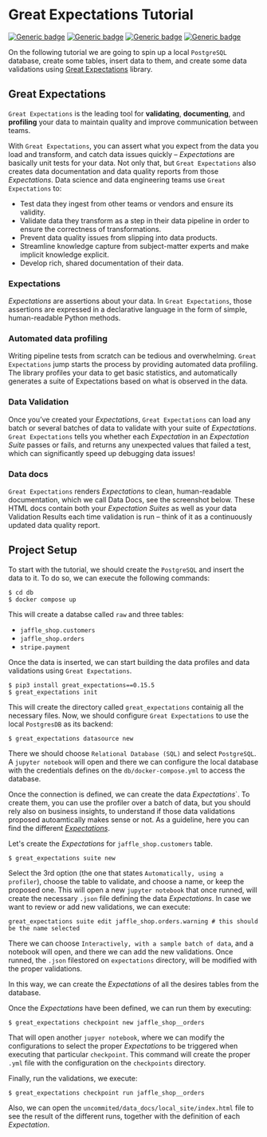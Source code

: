 # Great Expectations Tutorial

[![Generic badge](https://img.shields.io/badge/great_expectations-0.15.5-blue.svg)](https://docs.getdbt.com/dbt-cli/cli-overview)
[![Generic badge](https://img.shields.io/badge/PostgreSQL-13-blue.svg)](https://www.postgresql.org/)
[![Generic badge](https://img.shields.io/badge/Python-3.7-blue.svg)](https://www.python.org/)
[![Generic badge](https://img.shields.io/badge/Docker-20.10.6-blue.svg)](https://www.docker.com/)

On the following tutorial we are going to spin up a local `PostgreSQL` database, create some tables, insert data to them, and create some data validations using [Great Expectations](https://greatexpectations.io/) library.

## Great Expectations
`Great Expectations` is the leading tool for **validating**, **documenting**, and **profiling** your data to maintain quality and improve communication between teams.

With `Great Expectations`, you can assert what you expect from the data you load and transform, and catch data issues quickly – *Expectations* are basically unit tests for your data. Not only that, but `Great Expectations` also creates data documentation and data quality reports from those *Expectations*. Data science and data engineering teams use `Great Expectations` to:
- Test data they ingest from other teams or vendors and ensure its validity. 
- Validate data they transform as a step in their data pipeline in order to ensure the correctness of transformations. 
- Prevent data quality issues from slipping into data products. 
- Streamline knowledge capture from subject-matter experts and make implicit knowledge explicit. 
- Develop rich, shared documentation of their data.

### Expectations
*Expectations* are assertions about your data. In `Great Expectations`, those assertions are expressed in a declarative language in the form of simple, human-readable Python methods. 

### Automated data profiling
Writing pipeline tests from scratch can be tedious and overwhelming. `Great Expectations` jump starts the process by providing automated data profiling. The library profiles your data to get basic statistics, and automatically generates a suite of Expectations based on what is observed in the data.

### Data Validation
Once you’ve created your *Expectations*, `Great Expectations` can load any batch or several batches of data to validate with your suite of *Expectations*. `Great Expectations` tells you whether each *Expectation* in an *Expectation Suite* passes or fails, and returns any unexpected values that failed a test, which can significantly speed up debugging data issues!

### Data docs
`Great Expectations` renders *Expectations* to clean, human-readable documentation, which we call Data Docs, see the screenshot below. These HTML docs contain both your *Expectation Suites* as well as your data Validation Results each time validation is run – think of it as a continuously updated data quality report.

## Project Setup

To start with the tutorial, we should create the `PostgreSQL` and insert the data to it. To do so, we can execute the following commands:
```
$ cd db
$ docker compose up
```
This will create a databse called `raw` and three tables:
- `jaffle_shop.customers`
- `jaffle_shop.orders`
- `stripe.payment`

Once the data is inserted, we can start building the data profiles and data validations using `Great Expectations`.
```
$ pip3 install great_expectations==0.15.5
$ great_expectations init
```

This will create the directory called `great_expectations` containig all the necessary files. Now, we should configure `Great Expectations` to use the local `PostgresDB` as its backend:
```
$ great_expectations datasource new
```

There we should choose `Relational Database (SQL)` and select `PostgreSQL`. A `jupyter notebook` will open and there we can configure the local database with the credentials defines on the `db/docker-compose.yml` to access the database.

Once the connection is defined, we can create the data *Expectations*`. To create them, you can use the profiler over a batch of data, but you should rely also on business insights, to understand if those data validations proposed autoamtically makes sense or not. As a guideline, here you can find the different *[Expectations](https://great-expectations.readthedocs.io/en/v0.3.2/glossary.html)*.

Let's create the *Expectations* for `jaffle_shop.customers` table.
```
$ great_expectations suite new
```

Select the 3rd option (the one that states `Automatically, using a profiler`), choose the table to validate, and choose a name, or keep the proposed one. This will open a new `jupyter notebook` that once runned, will create the necessary `.json` file defining the data *Expectations*. In case we want to review or add new validations, we can execute:
```
great_expectations suite edit jaffle_shop.orders.warning # this should be the name selected
```

There we can choose `Interactively, with a sample batch of data`, and a notebook will open, and there we can add the new validations. Once runned, the `.json` filestored on `expectations` directory, will be modified with the proper validations.

In this way, we can create the *Expectations* of all the desires tables from the database.

Once the *Expectations* have been defined, we can run them by executing:
```
$ great_expectations checkpoint new jaffle_shop__orders
```
That will open another `jupyer notebook`, where we can modify the configurations to select the proper *Expectations* to be triggered when executing that particular `checkpoint`. This command will create the proper `.yml` file with the configuration on the `checkpoints` directory. 

Finally, run the validations, we execute:
```
$ great_expectations checkpoint run jaffle_shop__orders
```

Also, we can open the `uncommited/data_docs/local_site/index.html` file to see the result of the different runs, together with the definition of each *Expectation*.
